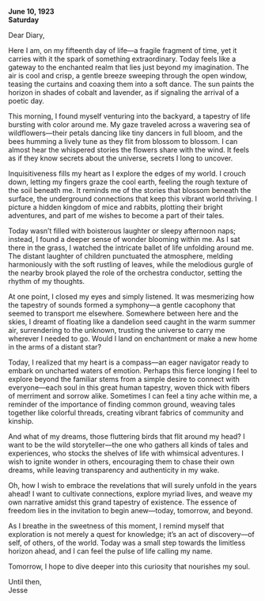 
**June 10, 1923**  
**Saturday**

Dear Diary,

Here I am, on my fifteenth day of life—a fragile fragment of time, yet it carries with it the spark of something extraordinary. Today feels like a gateway to the enchanted realm that lies just beyond my imagination. The air is cool and crisp, a gentle breeze sweeping through the open window, teasing the curtains and coaxing them into a soft dance. The sun paints the horizon in shades of cobalt and lavender, as if signaling the arrival of a poetic day.

This morning, I found myself venturing into the backyard, a tapestry of life bursting with color around me. My gaze traveled across a wavering sea of wildflowers—their petals dancing like tiny dancers in full bloom, and the bees humming a lively tune as they flit from blossom to blossom. I can almost hear the whispered stories the flowers share with the wind. It feels as if they know secrets about the universe, secrets I long to uncover.

Inquisitiveness fills my heart as I explore the edges of my world. I crouch down, letting my fingers graze the cool earth, feeling the rough texture of the soil beneath me. It reminds me of the stories that blossom beneath the surface, the underground connections that keep this vibrant world thriving. I picture a hidden kingdom of mice and rabbits, plotting their bright adventures, and part of me wishes to become a part of their tales.

Today wasn’t filled with boisterous laughter or sleepy afternoon naps; instead, I found a deeper sense of wonder blooming within me. As I sat there in the grass, I watched the intricate ballet of life unfolding around me. The distant laughter of children punctuated the atmosphere, melding harmoniously with the soft rustling of leaves, while the melodious gurgle of the nearby brook played the role of the orchestra conductor, setting the rhythm of my thoughts.

At one point, I closed my eyes and simply listened. It was mesmerizing how the tapestry of sounds formed a symphony—a gentle cacophony that seemed to transport me elsewhere. Somewhere between here and the skies, I dreamt of floating like a dandelion seed caught in the warm summer air, surrendering to the unknown, trusting the universe to carry me wherever I needed to go. Would I land on enchantment or make a new home in the arms of a distant star?

Today, I realized that my heart is a compass—an eager navigator ready to embark on uncharted waters of emotion. Perhaps this fierce longing I feel to explore beyond the familiar stems from a simple desire to connect with everyone—each soul in this great human tapestry, woven thick with fibers of merriment and sorrow alike. Sometimes I can feel a tiny ache within me, a reminder of the importance of finding common ground, weaving tales together like colorful threads, creating vibrant fabrics of community and kinship.

And what of my dreams, those fluttering birds that flit around my head? I want to be the wild storyteller—the one who gathers all kinds of tales and experiences, who stocks the shelves of life with whimsical adventures. I wish to ignite wonder in others, encouraging them to chase their own dreams, while leaving transparency and authenticity in my wake.

Oh, how I wish to embrace the revelations that will surely unfold in the years ahead! I want to cultivate connections, explore myriad lives, and weave my own narrative amidst this grand tapestry of existence. The essence of freedom lies in the invitation to begin anew—today, tomorrow, and beyond.

As I breathe in the sweetness of this moment, I remind myself that exploration is not merely a quest for knowledge; it’s an act of discovery—of self, of others, of the world. Today was a small step towards the limitless horizon ahead, and I can feel the pulse of life calling my name.

Tomorrow, I hope to dive deeper into this curiosity that nourishes my soul.

Until then,  
Jesse
